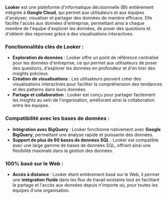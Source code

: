 **Looker** est une plateforme d'informatique décisionnelle (BI) entièrement intégrée à **Google Cloud**, qui permet aux utilisateurs et aux équipes d'analyser, visualiser et partager des données de manière efficace. Elle facilite l'accès aux données d'entreprise, permettant ainsi à chaque membre de l'équipe d'explorer les données, de poser des questions et d'obtenir des réponses grâce à des visualisations interactives.

### Fonctionnalités clés de Looker :

- **Exploration de données** : Looker offre un point de référence centralisé pour les données d'entreprise, ce qui permet aux utilisateurs de poser des questions, d'explorer les données en profondeur et d'en tirer des insights précieux.
- **Création de visualisations** : Les utilisateurs peuvent créer des visualisations interactives pour faciliter la compréhension des tendances et des patterns dans leurs données.
- **Partage et collaboration** : Looker est conçu pour partager facilement les insights au sein de l'organisation, améliorant ainsi la collaboration entre les équipes.
	
### Compatibilité avec les bases de données :

- **Intégration avec BigQuery** : Looker fonctionne nativement avec **Google BigQuery**, permettant une analyse rapide et puissante des données.
- **Support de plus de 60 bases de données SQL** : Looker est compatible avec une large gamme de bases de données SQL, offrant ainsi une flexibilité maximale dans la gestion des données.
### 100% basé sur le Web :

- **Accès à distance** : Looker étant entièrement basé sur le Web, il permet une **intégration fluide** dans les flux de travail existants tout en facilitant le partage et l'accès aux données depuis n'importe où, pour toutes les équipes d'une organisation.